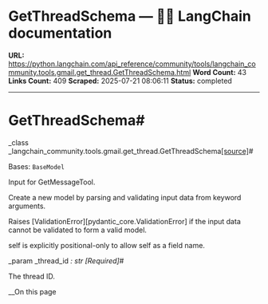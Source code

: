 # GetThreadSchema — 🦜🔗 LangChain  documentation

**URL:** https://python.langchain.com/api_reference/community/tools/langchain_community.tools.gmail.get_thread.GetThreadSchema.html
**Word Count:** 43
**Links Count:** 409
**Scraped:** 2025-07-21 08:06:11
**Status:** completed

---

# GetThreadSchema\#

_class _langchain\_community.tools.gmail.get\_thread.GetThreadSchema[\[source\]](https://python.langchain.com/api_reference/_modules/langchain_community/tools/gmail/get_thread.html#GetThreadSchema)\#     

Bases: `BaseModel`

Input for GetMessageTool.

Create a new model by parsing and validating input data from keyword arguments.

Raises \[ValidationError\]\[pydantic\_core.ValidationError\] if the input data cannot be validated to form a valid model.

self is explicitly positional-only to allow self as a field name.

_param _thread\_id _: str_ _\[Required\]_\#     

The thread ID.

__On this page